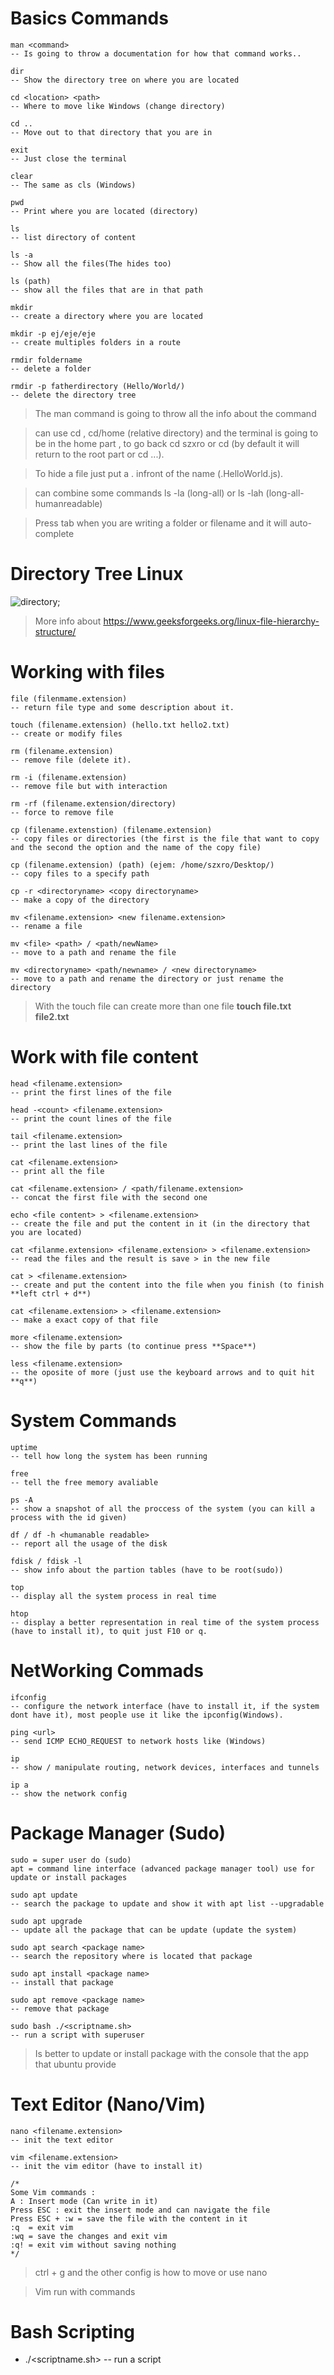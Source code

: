 # Basics Commands

```
man <command>
-- Is going to throw a documentation for how that command works..

dir
-- Show the directory tree on where you are located

cd <location> <path>
-- Where to move like Windows (change directory)

cd ..
-- Move out to that directory that you are in

exit
-- Just close the terminal

clear
-- The same as cls (Windows)

pwd
-- Print where you are located (directory)

ls
-- list directory of content

ls -a
-- Show all the files(The hides too)

ls (path)
-- show all the files that are in that path

mkdir
-- create a directory where you are located

mkdir -p ej/eje/eje
-- create multiples folders in a route

rmdir foldername
-- delete a folder

rmdir -p fatherdirectory (Hello/World/)
-- delete the directory tree
```

> The man command is going to throw all the info about the command

> can use cd , cd/home (relative directory) and the terminal is going to be in the home part , to go back cd szxro or cd (by default it will return to the root part or cd ...).

> To hide a file just put a . infront of the name (.HelloWorld.js).

> can combine some commands ls -la (long-all) or ls -lah (long-all-humanreadable)

> Press tab when you are writing a folder or filename and it will auto-complete

# Directory Tree Linux

![directory](./images/Directory-Linux.jpg);

> More info about https://www.geeksforgeeks.org/linux-file-hierarchy-structure/

# Working with files

```
file (filenmame.extension)
-- return file type and some description about it.

touch (filename.extension) (hello.txt hello2.txt)
-- create or modify files

rm (filename.extension)
-- remove file (delete it).

rm -i (filename.extension)
-- remove file but with interaction

rm -rf (filename.extension/directory)
-- force to remove file

cp (filename.extenstion) (filename.extension)
-- copy files or directories (the first is the file that want to copy and the second the option and the name of the copy file)

cp (filename.extension) (path) (ejem: /home/szxro/Desktop/)
-- copy files to a specify path

cp -r <directoryname> <copy directoryname>
-- make a copy of the directory

mv <filename.extension> <new filename.extension>
-- rename a file

mv <file> <path> / <path/newName>
-- move to a path and rename the file

mv <directoryname> <path/newname> / <new directoryname>
-- move to a path and rename the directory or just rename the directory
```

> With the touch file can create more than one file **touch file.txt file2.txt**

# Work with file content

```
head <filename.extension>
-- print the first lines of the file

head -<count> <filename.extension>
-- print the count lines of the file

tail <filename.extension>
-- print the last lines of the file

cat <filename.extension>
-- print all the file

cat <filename.extension> / <path/filename.extension>
-- concat the first file with the second one

echo <file content> > <filename.extension>
-- create the file and put the content in it (in the directory that you are located)

cat <filanme.extension> <filename.extension> > <filename.extension>
-- read the files and the result is save > in the new file

cat > <filename.extension>
-- create and put the content into the file when you finish (to finish **left ctrl + d**)

cat <filename.extension> > <filename.extension>
-- make a exact copy of that file

more <filename.extension>
-- show the file by parts (to continue press **Space**)

less <filename.extension>
-- the oposite of more (just use the keyboard arrows and to quit hit **q**)

```

# System Commands

```
uptime
-- tell how long the system has been running

free
-- tell the free memory avaliable

ps -A
-- show a snapshot of all the proccess of the system (you can kill a process with the id given)

df / df -h <humanable readable>
-- report all the usage of the disk

fdisk / fdisk -l
-- show info about the partion tables (have to be root(sudo))

top
-- display all the system process in real time

htop
-- display a better representation in real time of the system process (have to install it), to quit just F10 or q.

```

# NetWorking Commads

```
ifconfig
-- configure the network interface (have to install it, if the system dont have it), most people use it like the ipconfig(Windows).

ping <url>
-- send ICMP ECHO_REQUEST to network hosts like (Windows)

ip
-- show / manipulate routing, network devices, interfaces and tunnels

ip a
-- show the network config
```

# Package Manager (Sudo)

```
sudo = super user do (sudo)
apt = command line interface (advanced package manager tool) use for update or install packages

sudo apt update
-- search the package to update and show it with apt list --upgradable

sudo apt upgrade
-- update all the package that can be update (update the system)

sudo apt search <package name>
-- search the repository where is located that package

sudo apt install <package name>
-- install that package

sudo apt remove <package name>
-- remove that package

sudo bash ./<scriptname.sh>
-- run a script with superuser
```

> Is better to update or install package with the console that the app that ubuntu provide

# Text Editor (Nano/Vim)

```
nano <filename.extension>
-- init the text editor

vim <filename.extension>
-- init the vim editor (have to install it)

/*
Some Vim commands :
A : Insert mode (Can write in it)
Press ESC : exit the insert mode and can navigate the file
Press ESC + :w = save the file with the content in it
:q  = exit vim
:wq = save the changes and exit vim
:q! = exit vim without saving nothing
*/
```

> ctrl + g and the other config is how to move or use nano

> Vim run with commands

# Bash Scripting

- ./<scriptname.sh>
  -- run a script

